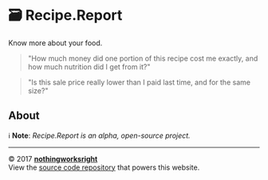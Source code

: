 # 🗃 Recipe.Report  

Know more about your food.  

<!-- -->
> "How much money did one portion of this recipe cost me exactly, and how much nutrition did I get from it?"  

<!-- -->
> "Is this sale price really lower than I paid last time, and for the same size?"

## About  

ℹ **Note**: *Recipe.Report is an alpha, open-source project.*  

---  
© 2017 [__nothingworksright__](https://github.com/nothingworksright)  
View the [source code repository](https://github.com/nothingworksright/recipereport_website) that powers this website.  
